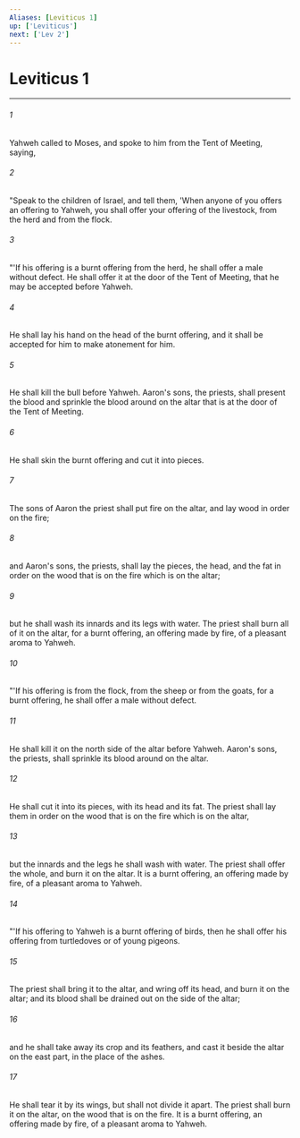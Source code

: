 ```yaml
---
Aliases: [Leviticus 1]
up: ['Leviticus']
next: ['Lev 2']
---
```

# Leviticus 1
***





###### 1 

Yahweh called to Moses, and spoke to him from the Tent of Meeting, saying, 



###### 2 

"Speak to the children of Israel, and tell them, 'When anyone of you offers an offering to Yahweh, you shall offer your offering of the livestock, from the herd and from the flock. 



###### 3 

"'If his offering is a burnt offering from the herd, he shall offer a male without defect. He shall offer it at the door of the Tent of Meeting, that he may be accepted before Yahweh. 



###### 4 

He shall lay his hand on the head of the burnt offering, and it shall be accepted for him to make atonement for him. 



###### 5 

He shall kill the bull before Yahweh. Aaron's sons, the priests, shall present the blood and sprinkle the blood around on the altar that is at the door of the Tent of Meeting. 



###### 6 

He shall skin the burnt offering and cut it into pieces. 



###### 7 

The sons of Aaron the priest shall put fire on the altar, and lay wood in order on the fire; 



###### 8 

and Aaron's sons, the priests, shall lay the pieces, the head, and the fat in order on the wood that is on the fire which is on the altar; 



###### 9 

but he shall wash its innards and its legs with water. The priest shall burn all of it on the altar, for a burnt offering, an offering made by fire, of a pleasant aroma to Yahweh. 



###### 10 

"'If his offering is from the flock, from the sheep or from the goats, for a burnt offering, he shall offer a male without defect. 



###### 11 

He shall kill it on the north side of the altar before Yahweh. Aaron's sons, the priests, shall sprinkle its blood around on the altar. 



###### 12 

He shall cut it into its pieces, with its head and its fat. The priest shall lay them in order on the wood that is on the fire which is on the altar, 



###### 13 

but the innards and the legs he shall wash with water. The priest shall offer the whole, and burn it on the altar. It is a burnt offering, an offering made by fire, of a pleasant aroma to Yahweh. 



###### 14 

"'If his offering to Yahweh is a burnt offering of birds, then he shall offer his offering from turtledoves or of young pigeons. 



###### 15 

The priest shall bring it to the altar, and wring off its head, and burn it on the altar; and its blood shall be drained out on the side of the altar; 



###### 16 

and he shall take away its crop and its feathers, and cast it beside the altar on the east part, in the place of the ashes. 



###### 17 

He shall tear it by its wings, but shall not divide it apart. The priest shall burn it on the altar, on the wood that is on the fire. It is a burnt offering, an offering made by fire, of a pleasant aroma to Yahweh.
